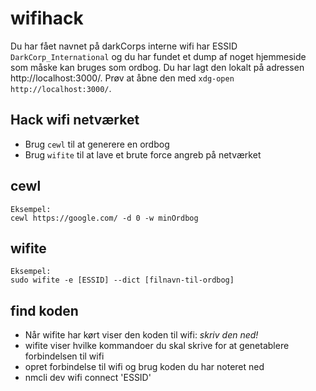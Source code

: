 # wifihack

Du har fået navnet på darkCorps interne wifi har ESSID `DarkCorp_International` og du har fundet et dump af noget hjemmeside som måske kan bruges som ordbog. Du har lagt den lokalt på adressen http://localhost:3000/. Prøv at åbne den med `xdg-open http://localhost:3000/`.

## Hack wifi netværket
 - Brug `cewl` til at generere en ordbog
 - Brug `wifite` til at lave et brute force angreb på netværket
 
## cewl

	Eksempel:
	cewl https://google.com/ -d 0 -w minOrdbog

## wifite

	Eksempel:
	sudo wifite -e [ESSID] --dict [filnavn-til-ordbog]

## find koden

 - Når wifite har kørt viser den koden til wifi: *skriv den ned!*
 - wifite viser hvilke kommandoer du skal skrive for at genetablere forbindelsen til wifi
 - opret forbindelse til wifi og brug koden du har noteret ned	
 - nmcli dev wifi connect 'ESSID'
